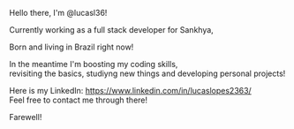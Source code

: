 Hello there, I'm @lucasl36!  
  
Currently working as a full stack developer for Sankhya,  
  
Born and living in Brazil right now!  
  
In the meantime I'm boosting my coding skills,  
revisiting the basics, studiyng new things and developing personal projects!  
  
Here is my LinkedIn: https://www.linkedin.com/in/lucaslopes2363/  
Feel free to contact me through there!  
  
Farewell!

